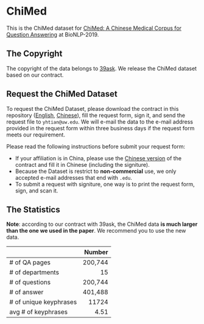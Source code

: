# ChiMed

This is the ChiMed dataset for [ChiMed: A Chinese Medical Corpus for Question Answering](https://www.aclweb.org/anthology/W19-5027/) at BioNLP-2019.

## The Copyright

The copyright of the data belongs to [39ask](http://www.39.net/). We release the ChiMed dataset based on our contract.

## Request the ChiMed Dataset

To request the ChiMed Dataset, please download the contract in this repository ([English](./User_Contract_(English).pdf), [Chinese](./ChiMed_数据集使用协议（中文）.pdf)), fill the request form, sign it, and send the request file to `yhtian@uw.edu`. We will e-mail the data to the e-mail address provided in the request form within three business days if the request form meets our requirement.

Please read the following instructions before submit your request form:
* If your affiliation is in China, please use the [Chinese version](./ChiMed_数据集使用协议（中文）.pdf) of the contract and fill it in Chinese (including the signiture).  
* Because the Dataset is restrict to **non-commercial** use, we only accepted e-mail addresses that end with `.edu`.
* To submit a request with signiture, one way is to print the request form, sign, and scan it.


## The Statistics

**Note**: according to our contract with 39ask, the ChiMed data **is much larger than the one we used in the paper**. We recommend you to use the new data.

| | Number |
|-|-:|
| \# of QA pages | 200,744 |
| \# of departments | 15 |
| \# of questions | 200,744 |
| \# of answer | 401,488 |
| \# of unique keyphrases | 11724 |
| avg # of keyphrases | 4.51 |

